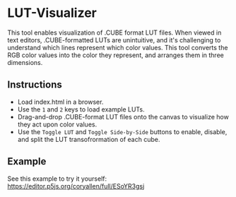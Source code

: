# LUT-Visualizer

This tool enables visualization of .CUBE format LUT files. When viewed in text editors, .CUBE-formatted LUTs are unintuitive, and it's challenging to understand which lines represent which color values. This tool converts the RGB color values into the color they represent, and arranges them in three dimensions.

## Instructions

* Load index.html in a browser.
* Use the `1` and `2` keys to load example LUTs.
* Drag-and-drop .CUBE-format LUT files onto the canvas to visualize how they act upon color values.
* Use the `Toggle LUT` and `Toggle Side-by-Side` buttons to enable, disable, and split the LUT transofrormation of each cube.

## Example

See this example to try it yourself: https://editor.p5js.org/coryallen/full/ESoYR3gsj
